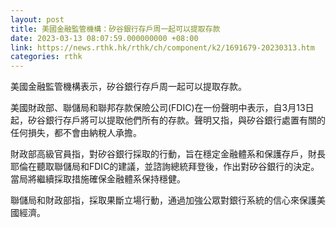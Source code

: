 ```yaml
---
layout: post
title: 美國金融監管機構：矽谷銀行存戶周一起可以提取存款
date: 2023-03-13 08:07:59.000000000 +08:00
link: https://news.rthk.hk/rthk/ch/component/k2/1691679-20230313.htm
categories: rthk
---
```


美國金融監管機構表示，矽谷銀行存戶周一起可以提取存款。

美國財政部、聯儲局和聯邦存款保險公司(FDIC)在一份聲明中表示，自3月13日起，矽谷銀行存戶將可以提取他們所有的存款。聲明又指，與矽谷銀行處置有關的任何損失，都不會由納稅人承擔。

財政部高級官員指，對矽谷銀行採取的行動，旨在穩定金融體系和保護存戶，財長耶倫在聽取聯儲局和FDIC的建議，並諮詢總統拜登後，作出對矽谷銀行的決定。當局將繼續採取措施確保金融體系保持穩健。

聯儲局和財政部指，採取果斷立場行動，通過加強公眾對銀行系統的信心來保護美國經濟。

